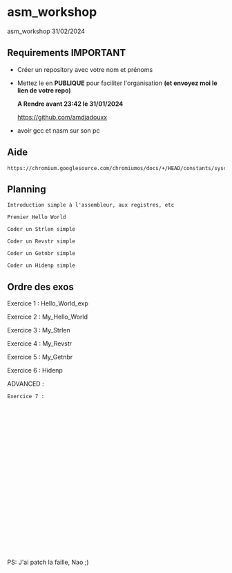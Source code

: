 # asm_workshop
asm_workshop 31/02/2024

## Requirements **IMPORTANT**
- Créer un repository avec votre nom et prénoms

- Mettez le en **PUBLIQUE** pour faciliter l'organisation **(et envoyez moi le lien de votre repo)**

    **A Rendre avant 23:42 le 31/01/2024**

    https://github.com/amdjadouxx
  
  
- avoir gcc et nasm sur son pc

## Aide

    https://chromium.googlesource.com/chromiumos/docs/+/HEAD/constants/syscalls.md


## Planning 
    
    Introduction simple à l'assembleur, aux registres, etc

    Premier Hello World

    Coder un Strlen simple
 
    Coder un Revstr simple

    Coder un Getnbr simple

    Coder un Hidenp simple



## Ordre des exos

Exercice 1 : Hello_World_exp

Exercice 2 : My_Hello_World

Exercice 3 : My_Strlen

Exercice 4 : My_Revstr

Exercice 5 : My_Getnbr

Exercice 6 : Hidenp

ADVANCED : 

    Exercice 7 : 




<br>
<br>
<br>
<br>
<br>
<br>
<br>
<br>
<br>
<br>
<br>
<br>
<br>
<br>
<br>
<br>
<br>
<br>
<br>
<br>







PS: J'ai patch la faille, Nao ;)
